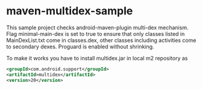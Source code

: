 maven-multidex-sample
=====================

This sample project checks android-maven-plugin multi-dex mechanism.
Flag minimal-main-dex is set to true to ensure that only classes listed in MainDexList.txt come in classes.dex, 
other classes including activities come to secondary dexes.
Proguard is enabled without shrinking.

To make it works you have to install multidex.jar in local m2 repository as

```xml
<groupId>com.android.support</groupId>
<artifactId>multidex</artifactId>
<version>20</version>
